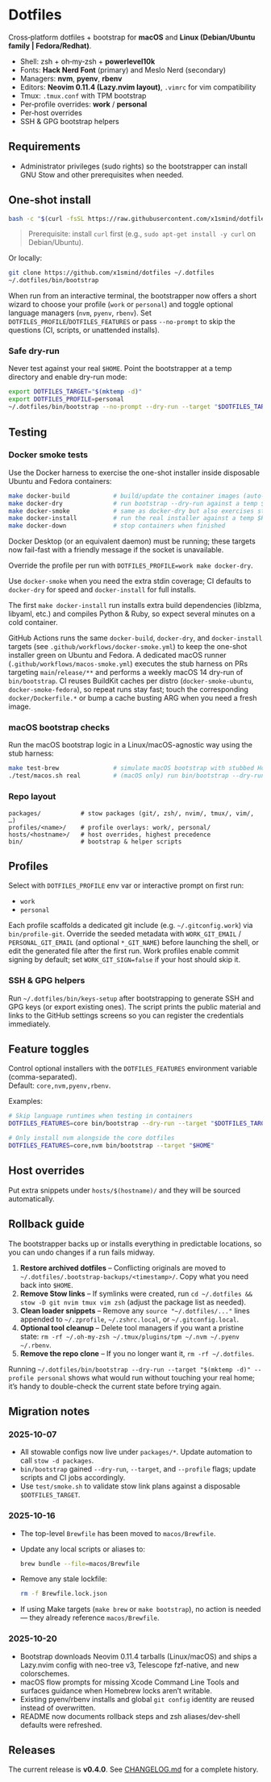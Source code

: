 # Dotfiles

Cross‑platform dotfiles + bootstrap for **macOS** and **Linux (Debian/Ubuntu family | Fedora/Redhat)**.

- Shell: zsh + oh‑my‑zsh + **powerlevel10k**
- Fonts: **Hack Nerd Font** (primary) and Meslo Nerd (secondary)
- Managers: **nvm**, **pyenv**, **rbenv**
- Editors: **Neovim 0.11.4 (Lazy.nvim layout)**, `.vimrc` for vim compatibility
- Tmux: `.tmux.conf` with TPM bootstrap
- Per‑profile overrides: **work** / **personal**
- Per‑host overrides
- SSH & GPG bootstrap helpers

## Requirements

- Administrator privileges (sudo rights) so the bootstrapper can install GNU Stow and other prerequisites when needed.

## One‑shot install

```bash
bash -c "$(curl -fsSL https://raw.githubusercontent.com/x1smind/dotfiles/main/bin/bootstrap)"
```

> Prerequisite: install `curl` first (e.g., `sudo apt-get install -y curl` on Debian/Ubuntu).

Or locally:

```bash
git clone https://github.com/x1smind/dotfiles ~/.dotfiles
~/.dotfiles/bin/bootstrap
```

When run from an interactive terminal, the bootstrapper now offers a short wizard to choose your profile (`work` or `personal`) and toggle optional language managers (`nvm`, `pyenv`, `rbenv`). Set `DOTFILES_PROFILE`/`DOTFILES_FEATURES` or pass `--no-prompt` to skip the questions (CI, scripts, or unattended installs).

### Safe dry-run

Never test against your real `$HOME`. Point the bootstrapper at a temp directory and enable dry-run mode:

```bash
export DOTFILES_TARGET="$(mktemp -d)"
export DOTFILES_PROFILE=personal
~/.dotfiles/bin/bootstrap --no-prompt --dry-run --target "$DOTFILES_TARGET"
```

## Testing

### Docker smoke tests

Use the Docker harness to exercise the one-shot installer inside disposable Ubuntu and Fedora containers:

```bash
make docker-build            # build/update the container images (auto-pulls bases)
make docker-dry              # run bootstrap --dry-run against a temp $HOME
make docker-smoke            # same as docker-dry but also exercises stdin bootstrap mode
make docker-install          # run the real installer against a temp $HOME (backs up bootstrap-created dotfiles before linking)
make docker-down             # stop containers when finished
```

Docker Desktop (or an equivalent daemon) must be running; these targets now fail-fast with a friendly message if the socket is unavailable.

Override the profile per run with `DOTFILES_PROFILE=work make docker-dry`.

Use `docker-smoke` when you need the extra stdin coverage; CI defaults to `docker-dry` for speed and `docker-install` for full installs.

The first `make docker-install` run installs extra build dependencies (liblzma, libyaml, etc.) and compiles Python & Ruby, so expect several minutes on a cold container.

GitHub Actions runs the same `docker-build`, `docker-dry`, and `docker-install` targets (see `.github/workflows/docker-smoke.yml`) to keep the one-shot installer green on Ubuntu and Fedora. A dedicated macOS runner (`.github/workflows/macos-smoke.yml`) executes the stub harness on PRs targeting `main`/`release/**` and performs a weekly macOS 14 dry-run of `bin/bootstrap`. CI reuses BuildKit caches per distro (`docker-smoke-ubuntu`, `docker-smoke-fedora`), so repeat runs stay fast; touch the corresponding `docker/Dockerfile.*` or bump a cache busting ARG when you need a fresh image.

### macOS bootstrap checks

Run the macOS bootstrap logic in a Linux/macOS-agnostic way using the stub harness:

```bash
make test-brew               # simulate macOS bootstrap with stubbed Homebrew
./test/macos.sh real         # (macOS only) run bin/bootstrap --dry-run against a temp HOME
```

### Repo layout

```
packages/           # stow packages (git/, zsh/, nvim/, tmux/, vim/, …)
profiles/<name>/    # profile overlays: work/, personal/
hosts/<hostname>/   # host overrides, highest precedence
bin/                # bootstrap & helper scripts
```

## Profiles

Select with `DOTFILES_PROFILE` env var or interactive prompt on first run:
- `work`
- `personal`

Each profile scaffolds a dedicated git include (e.g. `~/.gitconfig.work`) via `bin/profile-git`. Override the seeded metadata with `WORK_GIT_EMAIL` / `PERSONAL_GIT_EMAIL` (and optional `*_GIT_NAME`) before launching the shell, or edit the generated file after the first run. Work profiles enable commit signing by default; set `WORK_GIT_SIGN=false` if your host should skip it.

### SSH & GPG helpers

Run `~/.dotfiles/bin/keys-setup` after bootstrapping to generate SSH and GPG keys (or export existing ones). The script prints the public material and links to the GitHub settings screens so you can register the credentials immediately.

## Feature toggles

Control optional installers with the `DOTFILES_FEATURES` environment variable (comma-separated).  
Default: `core,nvm,pyenv,rbenv`.

Examples:

```bash
# Skip language runtimes when testing in containers
DOTFILES_FEATURES=core bin/bootstrap --dry-run --target "$DOTFILES_TARGET"

# Only install nvm alongside the core dotfiles
DOTFILES_FEATURES=core,nvm bin/bootstrap --target "$HOME"
```

## Host overrides

Put extra snippets under `hosts/$(hostname)/` and they will be sourced automatically.

## Rollback guide

The bootstrapper backs up or installs everything in predictable locations, so you can undo changes if a run fails midway.

1. **Restore archived dotfiles** – Conflicting originals are moved to `~/.dotfiles/.bootstrap-backups/<timestamp>/`. Copy what you need back into `$HOME`.
2. **Remove Stow links** – If symlinks were created, run `cd ~/.dotfiles && stow -D git nvim tmux vim zsh` (adjust the package list as needed).
3. **Clean loader snippets** – Remove any `source "~/.dotfiles/..."` lines appended to `~/.zprofile`, `~/.zshrc.local`, or `~/.gitconfig.local`.
4. **Optional tool cleanup** – Delete tool managers if you want a pristine state: `rm -rf ~/.oh-my-zsh ~/.tmux/plugins/tpm ~/.nvm ~/.pyenv ~/.rbenv`.
5. **Remove the repo clone** – If you no longer want it, `rm -rf ~/.dotfiles`.

Running `~/.dotfiles/bin/bootstrap --dry-run --target "$(mktemp -d)" --profile personal` shows what would run without touching your real home; it’s handy to double-check the current state before trying again.

## Migration notes

### 2025-10-07

* All stowable configs now live under `packages/*`.
  Update automation to call `stow -d packages`.
* `bin/bootstrap` gained `--dry-run`, `--target`, and `--profile` flags; update scripts and CI jobs accordingly.
* Use `test/smoke.sh` to validate stow link plans against a disposable `$DOTFILES_TARGET`.

### 2025-10-16

* The top-level `Brewfile` has been moved to `macos/Brewfile`.
* Update any local scripts or aliases to:

  ```bash
  brew bundle --file=macos/Brewfile
  ```
* Remove any stale lockfile:

  ```bash
  rm -f Brewfile.lock.json
  ```
* If using Make targets (`make brew` or `make bootstrap`), no action is needed — they already reference `macos/Brewfile`.

### 2025-10-20

* Bootstrap downloads Neovim 0.11.4 tarballs (Linux/macOS) and ships a Lazy.nvim config with neo-tree v3, Telescope fzf-native, and new colorschemes.
* macOS flow prompts for missing Xcode Command Line Tools and surfaces guidance when Homebrew locks aren’t writable.
* Existing pyenv/rbenv installs and global `git config` identity are reused instead of overwritten.
* README now documents rollback steps and zsh aliases/dev-shell defaults were refreshed.

## Releases

The current release is **v0.4.0**. See [CHANGELOG.md](CHANGELOG.md) for a complete history.
